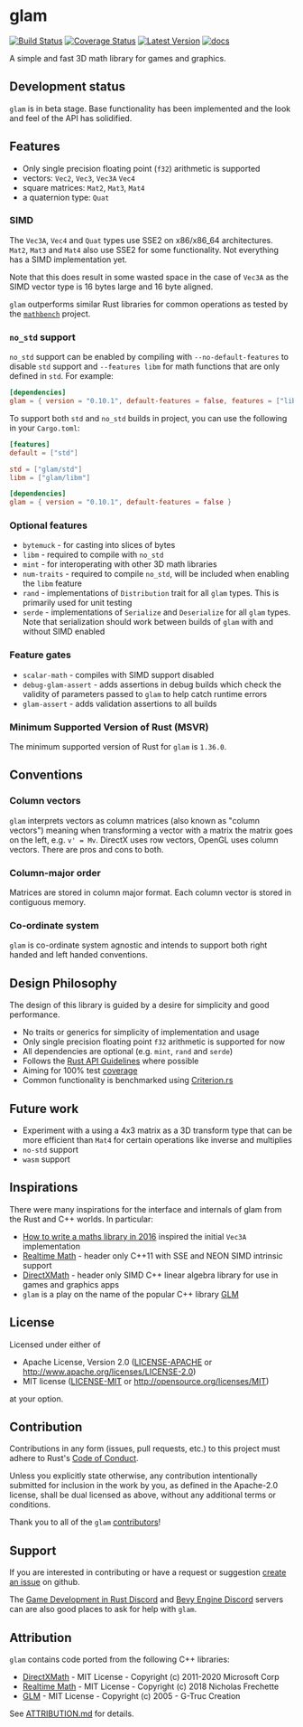 # glam

[![Build Status]][travis-ci] [![Coverage Status]][coveralls.io]
[![Latest Version]][crates.io] [![docs]][docs.rs]

A simple and fast 3D math library for games and graphics.

## Development status

`glam` is in beta stage. Base functionality has been implemented and the look
and feel of the API has solidified.

## Features

* Only single precision floating point (`f32`) arithmetic is supported
* vectors: `Vec2`, `Vec3`, `Vec3A` `Vec4`
* square matrices: `Mat2`, `Mat3`, `Mat4`
* a quaternion type: `Quat`

### SIMD

The `Vec3A`, `Vec4` and `Quat` types use SSE2 on x86/x86_64 architectures.
`Mat2`, `Mat3` and `Mat4` also use SSE2 for some functionality. Not everything
has a SIMD implementation yet.

Note that this does result in some wasted space in the case of `Vec3A` as the
SIMD vector type is 16 bytes large and 16 byte aligned.

`glam` outperforms similar Rust libraries for common operations as tested by the
[`mathbench`][mathbench] project.

[mathbench]: https://github.com/bitshifter/mathbench-rs

### `no_std` support

`no_std` support can be enabled by compiling with `--no-default-features` to
disable `std` support and `--features libm` for math functions that are only
defined in `std`. For example:

```toml
[dependencies]
glam = { version = "0.10.1", default-features = false, features = ["libm"] }
```

To support both `std` and `no_std` builds in project, you can use the following
in your `Cargo.toml`:

```toml
[features]
default = ["std"]

std = ["glam/std"]
libm = ["glam/libm"]

[dependencies]
glam = { version = "0.10.1", default-features = false }
```

### Optional features

* `bytemuck` - for casting into slices of bytes
* `libm` - required to compile with `no_std`
* `mint` - for interoperating with other 3D math libraries
* `num-traits` - required to compile `no_std`, will be included when enabling
  the `libm` feature
* `rand` - implementations of `Distribution` trait for all `glam` types. This
  is primarily used for unit testing
* `serde` - implementations of `Serialize` and `Deserialize` for all `glam`
  types. Note that serialization should work between builds of `glam` with and
  without SIMD enabled

### Feature gates

* `scalar-math` - compiles with SIMD support disabled
* `debug-glam-assert` - adds assertions in debug builds which check the validity
  of parameters passed to `glam` to help catch runtime errors
* `glam-assert` - adds validation assertions to all builds

### Minimum Supported Version of Rust (MSVR)

The minimum supported version of Rust for `glam` is `1.36.0`.

## Conventions

### Column vectors

`glam` interprets vectors as column matrices (also known as "column vectors")
meaning when transforming a vector with a matrix the matrix goes on the left,
e.g. `v' = Mv`.  DirectX uses row vectors, OpenGL uses column vectors. There
are pros and cons to both.

### Column-major order

Matrices are stored in column major format. Each column vector is stored in
contiguous memory.

### Co-ordinate system

`glam` is co-ordinate system agnostic and intends to support both right handed
and left handed conventions.

## Design Philosophy

The design of this library is guided by a desire for simplicity and good
performance.

* No traits or generics for simplicity of implementation and usage
* Only single precision floating point `f32` arithmetic is supported for now
* All dependencies are optional (e.g. `mint`, `rand` and `serde`)
* Follows the [Rust API Guidelines] where possible
* Aiming for 100% test [coverage]
* Common functionality is benchmarked using [Criterion.rs]

[Rust API Guidelines]: https://rust-lang-nursery.github.io/api-guidelines/
[coverage]: coveralls.io
[Criterion.rs]: https://bheisler.github.io/criterion.rs/book/index.html

## Future work

* Experiment with a using a 4x3 matrix as a 3D transform type that can be more
  efficient than `Mat4` for certain operations like inverse and multiplies
* `no-std` support
* `wasm` support

## Inspirations

There were many inspirations for the interface and internals of glam from the
Rust and C++ worlds. In particular:

* [How to write a maths library in 2016] inspired the initial `Vec3A`
  implementation
* [Realtime Math] - header only C++11 with SSE and NEON SIMD intrinsic support
* [DirectXMath] - header only SIMD C++ linear algebra library for use in games
  and graphics apps
* `glam` is a play on the name of the popular C++ library [GLM]

[How to write a maths library in 2016]: http://www.codersnotes.com/notes/maths-lib-2016/
[Realtime Math]: https://github.com/nfrechette/rtm
[DirectXMath]: https://docs.microsoft.com/en-us/windows/desktop/dxmath/directxmath-portal
[GLM]: https://glm.g-truc.net

## License

Licensed under either of

* Apache License, Version 2.0 ([LICENSE-APACHE](LICENSE-APACHE)
  or http://www.apache.org/licenses/LICENSE-2.0)
* MIT license ([LICENSE-MIT](LICENSE-MIT)
  or http://opensource.org/licenses/MIT)

at your option.

## Contribution

Contributions in any form (issues, pull requests, etc.) to this project must
adhere to Rust's [Code of Conduct].

Unless you explicitly state otherwise, any contribution intentionally submitted
for inclusion in the work by you, as defined in the Apache-2.0 license, shall be
dual licensed as above, without any additional terms or conditions.

Thank you to all of the `glam` [contributors]!

[Code of Conduct]: https://www.rust-lang.org/en-US/conduct.html
[contributors]: https://github.com/bitshifter/glam-rs/graphs/contributors

## Support

If you are interested in contributing or have a request or suggestion
[create an issue] on github.

The [Game Development in Rust Discord] and [Bevy Engine Discord] servers can are
also good places to ask for help with `glam`.

## Attribution

`glam` contains code ported from the following C++ libraries:

* [DirectXMath] - MIT License - Copyright (c) 2011-2020 Microsoft Corp
* [Realtime Math] - MIT License - Copyright (c) 2018 Nicholas Frechette
* [GLM] - MIT License - Copyright (c) 2005 - G-Truc Creation

See [ATTRIBUTION.md] for details.

[ATTRIBUTION.md]: ATTRIBUTION.md

[create an issue]: https://github.com/bitshifter/glam-rs/issues
[Game Development in Rust Discord]: https://discord.gg/yNtPTb2
[Bevy Engine Discord]: https://discord.gg/gMUk5Ph

[Build Status]: https://travis-ci.org/bitshifter/glam-rs.svg?branch=master
[travis-ci]: https://travis-ci.org/bitshifter/glam-rs
[Coverage Status]: https://coveralls.io/repos/github/bitshifter/glam-rs/badge.svg?branch=master
[coveralls.io]: https://coveralls.io/github/bitshifter/glam-rs?branch=master
[Latest Version]: https://img.shields.io/crates/v/glam.svg
[crates.io]: https://crates.io/crates/glam/
[docs]: https://docs.rs/glam/badge.svg
[docs.rs]: https://docs.rs/glam/
